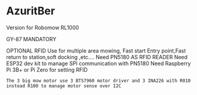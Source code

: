 # AzuritBer
Version for Robomow RL1000

GY-87 MANDATORY

OPTIONAL RFID
	Use for multiple area mowing, Fast start Entry point,Fast return to station,soft docking ,etc....
	Need PN5180 AS RFID READER
	Need ESP32 dev kit to manage SPI communication with PN5180 
	Need Raspberry Pi 3B+ or Pi Zero for setting RFID

	The 3 big mow motor use 3 BTS7960 motor driver and 3 INA226 with R010 instead R100 to manage motor sense over I2C
